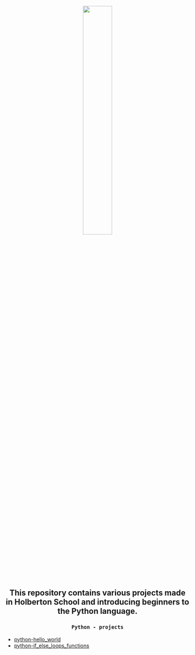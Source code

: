 <p align=center> <img align="" width="40%" src="https://upload.wikimedia.org/wikipedia/commons/thumb/c/c3/Python-logo-notext.svg/1200px-Python-logo-notext.svg.png" /> </p>

## <p align=center> This repository contains various projects made in Holberton School and introducing beginners to the Python language.</p>

### <p align=center> `Python - projects` </p>

- [python-hello_world]()
- [python-if_else_loops_functions]()
